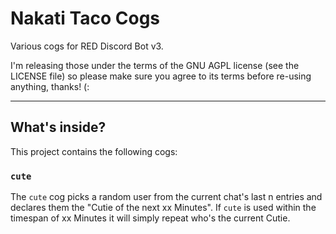 # Nakati Taco Cogs

Various cogs for RED Discord Bot v3.

I'm releasing those under the terms of the GNU AGPL license (see the LICENSE file) so please make sure you agree to its terms before re-using anything, thanks! (:

-------

## What's inside?

This project contains the following cogs:

### `cute`

The `cute` cog picks a random user from the current chat's last n entries and declares them the "Cutie of the next xx Minutes".
If `cute` is used within the timespan of xx Minutes it will simply repeat who's the current Cutie.
